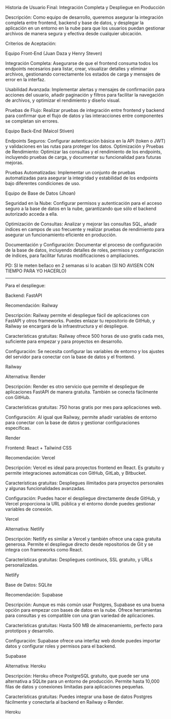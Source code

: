 Historia de Usuario Final: Integración Completa y Despliegue en Producción

Descripción: Como equipo de desarrollo, queremos asegurar la integración completa entre frontend, backend y base de datos, y desplegar la aplicación en un entorno en la nube para que los usuarios puedan gestionar archivos de manera segura y efectiva desde cualquier ubicación.

Criterios de Aceptación:

Equipo Front-End (Juan Daza y Henry Steven)

Integración Completa: Asegurarse de que el frontend consuma todos los endpoints necesarios para listar, crear, visualizar detalles y eliminar archivos, gestionando correctamente los estados de carga y mensajes de error en la interfaz.

Usabilidad Avanzada: Implementar alertas y mensajes de confirmación para acciones del usuario, añadir paginación y filtros para facilitar la navegación de archivos, y optimizar el rendimiento y diseño visual.

Pruebas de Flujo: Realizar pruebas de integración entre frontend y backend para confirmar que el flujo de datos y las interacciones entre componentes se completan sin errores.

Equipo Back-End (Maicol Stiven)

Endpoints Seguros: Configurar autenticación básica en la API (token o JWT) y validaciones en las rutas para proteger los datos.
Optimización y Pruebas de Rendimiento: Optimizar las consultas y el rendimiento de los endpoints, incluyendo pruebas de carga, y documentar su funcionalidad para futuras mejoras.

Pruebas Automatizadas: Implementar un conjunto de pruebas automatizadas para asegurar la integridad y estabilidad de los endpoints bajo diferentes condiciones de uso.

Equipo de Base de Datos (Jhoan)

Seguridad en la Nube: Configurar permisos y autenticación para el acceso seguro a la base de datos en la nube, garantizando que sólo el backend autorizado acceda a ella.

Optimización de Consultas: Analizar y mejorar las consultas SQL, añadir índices en campos de uso frecuente y realizar pruebas de rendimiento para asegurar un funcionamiento eficiente en producción.

Documentación y Configuración: Documentar el proceso de configuración de la base de datos, incluyendo detalles de roles, permisos y configuración de índices, para facilitar futuras modificaciones o ampliaciones.

PD: SI le meten bellaco en 2 semanas si lo acaban (SI NO AVISEN CON TIEMPO PARA YO HACERLO)

-------------------------------------------------------------------------------------------

Para el despliegue: 

Backend: FastAPI

Recomendación: Railway

Descripción: Railway permite el despliegue fácil de aplicaciones con FastAPI y otros frameworks. Puedes enlazar tu repositorio de GitHub, y Railway se encargará de la infraestructura y el despliegue.

Características gratuitas: Railway ofrece 500 horas de uso gratis cada mes, suficiente para empezar y para proyectos en desarrollo.

Configuración: Se necesita configurar las variables de entorno y los ajustes del servidor para conectar con la base de datos y el frontend.

Railway

Alternativa: Render

Descripción: Render es otro servicio que permite el despliegue de aplicaciones FastAPI de manera gratuita. También se conecta fácilmente con GitHub.

Características gratuitas: 750 horas gratis por mes para aplicaciones web.

Configuración: Al igual que Railway, permite añadir variables de entorno para conectar con la base de datos y gestionar configuraciones específicas.

Render

Frontend: React + Tailwind CSS

Recomendación: Vercel

Descripción: Vercel es ideal para proyectos frontend en React. Es gratuito y permite integraciones automáticas con GitHub, GitLab, y Bitbucket.

Características gratuitas: Despliegues ilimitados para proyectos personales y algunas funcionalidades avanzadas.

Configuración: Puedes hacer el despliegue directamente desde GitHub, y Vercel proporciona la URL pública y el entorno donde puedes gestionar variables de conexión.

Vercel

Alternativa: Netlify

Descripción: Netlify es similar a Vercel y también ofrece una capa gratuita generosa. Permite el despliegue directo desde repositorios de Git y se integra con frameworks como React.

Características gratuitas: Despliegues continuos, SSL gratuito, y URLs personalizadas.

Netlify

Base de Datos: SQLite

Recomendación: Supabase

Descripción: Aunque es más común usar Postgres, Supabase es una buena opción para empezar con bases de datos en la nube. Ofrece herramientas para consultas y es compatible con una gran variedad de aplicaciones.

Características gratuitas: Hasta 500 MB de almacenamiento, perfecto para prototipos y desarrollo.

Configuración: Supabase ofrece una interfaz web donde puedes importar datos y configurar roles y permisos para el backend.

Supabase

Alternativa: Heroku

Descripción: Heroku ofrece PostgreSQL gratuito, que puede ser una alternativa a SQLite para un entorno de producción. 
Permite hasta 10,000 filas de datos y conexiones limitadas para aplicaciones pequeñas.

Características gratuitas: Puedes integrar una base de datos Postgres fácilmente y conectarla al backend en Railway o Render.

Heroku
